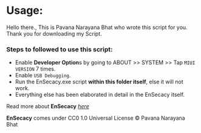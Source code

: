 # Usage:
Hello there.,
This is Pavana Narayana Bhat who wrote this script for you.
Thank you for downloading my Script.

### Steps to followed to use this script:
- Enable **Developer Option**s by going to ABOUT >> SYSTEM >> Tap ```MIUI VERSION``` 7 times.
- Enable ```USB Debugging```.
- Run the EnSecacy.exe script **within this folder itself**, else it will not work.
- Everything else has been elaborated in detail in the EnSecacy itself.

Read more about **EnSecacy** *[here](https://github.com/pixincreate/EnSecacy--MIUI-Ads-remover/blob/master/README.md)*

 **EnSecacy** comes under CC0 1.0 Universal License © Pavana Narayana Bhat
